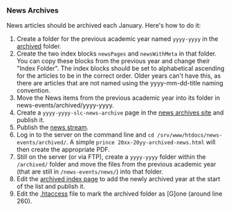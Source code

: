 ### News Archives

News articles should be archived each January. Here's how to do it:

1. Create a folder for the previous academic year named `yyyy-yyyy` in the [archived](https://cms.slc.edu:8443/entity/open.act?id=03ead72b7f000002001344a87a1d76ac&type=folder&) folder.
2. Create the two index blocks `newsPages` and `newsWithMeta` in that folder. You can copy these blocks from the previous year and change their "Index Folder". The index blocks should be set to alphabetical ascending for the articles to be in the correct order. Older years can't have this, as there are articles that are not named using the yyyy-mm-dd-title naming convention.
2. Move the News items from the previous academic year into its folder in news-events/archived/yyyy-yyyy.
3. Create a `yyyy-yyyy-slc-news-archive` page in the [news archives site](https://cms.slc.edu:8443/entity/open.act?id=9560e98c7f000002204f9c6d11d14a66&type=folder&) and publish it.
4. Publish the [news stream](https://cms.slc.edu:8443/entity/open.act?id=52d657817f000002001344a8bea6509a&type=page&).
5. Log in to the server on the command line and `cd /srv/www/htdocs/news-events/archived/`. A simple `prince 20xx-20yy-archived-news.html` will then create the appropriate PDF.
6. Still on the server (or via FTP), create a `yyyy-yyyy` folder within the `/archived/` folder and move the files from the previous academic year (that are still in `/news-events/news/`) into that folder.
7. Edit the [archived index page](https://cms.slc.edu:8443/entity/open.act?id=1c1deeec7f00000201f9140f7481740f&type=page&) to add the newly archived year at the start of the list and publish it.
8. Edit the [.htaccess](https://cms.slc.edu:8443/entity/open.act?id=e806772b7f0000021b1f96bd51409823&type=file&) file to mark the archived folder as [G]one (around line 260).

